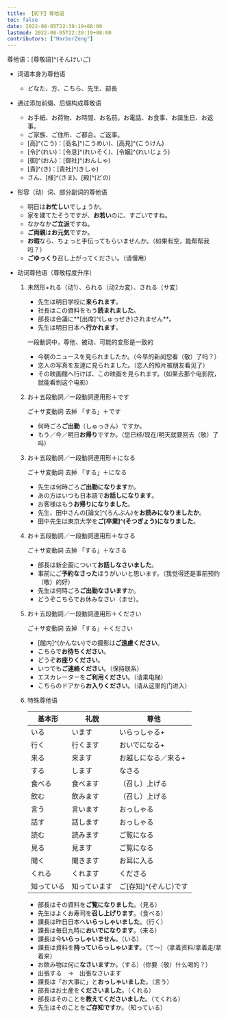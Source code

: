 ```yaml
---
title: 【初下】尊他语
toc: false
date: 2022-08-05T22:39:19+08:00
lastmod: 2022-08-05T22:39:19+08:00
contributors: ["HarborZeng"]
---
```


尊他语：[尊敬語]^(そんけいご)

- 词语本身为尊他语

  - どなた、方、こちら、先生、部長

- 通过添加前缀、后缀构成尊敬语

  - お手紙、お荷物、お時間、お名前。お電話、お食事、お誕生日、お返事。
  - ご家族、ご住所、ご都合。ご返事。
  - [高]^(こう)：[高名]^(こうめい)、[高見]^(こうけん)
  - [令]^(れい)：[令息]^(れいそく)、[令嬢]^(れいじょう)
  - [御]^(おん)：[御社]^(おんしゃ)
  - [貴]^(き)：[貴社]^(きしゃ)
  - さん、[様]^(さま)、[殿]^(どの)

- 形容（动）词、部分副词的尊他语

  - 明日は**お忙しい**でしょうか。
  - 家を建てたそうですが、**お若い**のに、すごいですね。
  - なかなか**ご立派**ですね。
  - **ご両親**は**お元気**ですか。
  - **お暇**なら、ちょっと手伝ってもらいませんか。（如果有空，能帮帮我吗？）
  - **ごゆっくり**召し上がってください。（请慢用）

- 动词尊他语（尊敬程度升序）

  1. 未然形+れる（动1）、られる（动2カ変）、される（サ変）

     - 先生は明日学校に**来られます**。
     - 社長はこの資料をもう**読まれました**。
     - 部長は会議に**[出席]^(しゅっせき)されません**。
     - 先生は明日日本へ**行かれます**。

      一段動詞中，尊他、被动、可能的变形是一致的

      - 今朝のニュースを見られましたか。（今早的新闻您看（敬）了吗？）
      - 恋人の写真を友達に見られました。（恋人的照片被朋友看见了）
      - その映画館へ行けば、この映画を見られます。（如果去那个电影院，就能看到这个电影）

  2. お＋五段動詞／一段動詞連用形＋です

     ご＋サ変動詞 去掉 「する」＋です

     - 何時ごろ**ご出勤**（しゅっきん）ですか。
     - もう／今／明日**お帰り**ですか。（您已经/现在/明天就要回去（敬）了吗）

  3. お＋五段動詞／一段動詞連用形＋になる

     ご＋サ変動詞 去掉 「する」＋になる

     - 先生は何時ごろ**ご出勤になります**か。
     - あの方はいつも日本語で**お話しになります**。
     - お客様はもう**お帰りになりました**。
     - 先生、田中さんの[論文]^(ろんぶん)を**お読みになりましたか**。
     - 田中先生は東京大学を**ご[卒業]^(そつぎょう)になりました**。

  4. お＋五段動詞／一段動詞連用形＋なさる

     ご＋サ変動詞 去掉 「する」＋なさる

     - 部長は新企画について**お話しなさいました**。
     - 事前にご**予約なさった**ほうがいいと思います。（我觉得还是事前预约（敬）的好）
     - 先生は何時ごろ**ご出勤なさいます**か。
     - どうぞこちらでお休みなさい（ませ）。

  5. お＋五段動詞／一段動詞連用形＋ください

     ご＋サ変動詞 去掉 「する」＋ください

     - [館内]^(かんない)での摄影は**ご遠慮ください**。
     - こちらで**お待ちください**。
     - どうぞ**お座りください**。
     - いつでも**ご連絡ください**。（保持联系）
     - エスカレーターを**ご利用ください**。（请乘电梯）
     - こちらのドアから**お入りください**。（请从这里的门进入）

  6. 特殊尊他语

     | 基本形     | 礼貌         | 尊他                 |
     | ---------- | ------------ | -------------------- |
     | いる       | います       | いらっしゃる+        |
     | 行く       | 行くます     | おいでになる+        |
     | 来る       | 来ます       | お越しになる／来る+  |
     | する       | します       | なさる               |
     | 食べる     | 食べます     | （召し）上げる       |
     | 飲む       | 飲みます     | （召し）上げる       |
     | 言う       | 言います     | おっしゃる           |
     | 話す       | 話します     | おっしゃる           |
     | 読む       | 読みます     | ご覧になる           |
     | 見る       | 見ます       | ご覧になる           |
     | 聞く       | 聞きます     | お耳に入る           |
     | くれる     | くれます     | くださる             |
     | 知っている | 知っています | ご[存知]^(ぞんじ)です |

     - 部長はその資料を**ご覧になりました**。（見る）
     - 先生はよくお寿司を**召し上げります**。（食べる）
     - 課長は昨日日本へ**いらっしゃいました**。（行く）
     - 課長は毎日九時に**おいでになります**。（来る）
     - 課長は今**いらっしゃいません**。（いる）
     - 課長は資料を**持っていらっしゃいます**。（て～）（拿着资料/拿着走/拿着来）
     - お飲み物は何に**なさいます**か。（する）（你要（敬）什么喝的？）
     - 出張する　→　出張なさいます
     - 課長は「お大事に」と**おっしゃいました**。（言う）
     - 部長はお土産を**くださいました**。（くれる）
     - 部長はそのことを**教えてくださいました**。（てくれる）
     - 先生はそのことを**ご存知です**か。（知っている）

